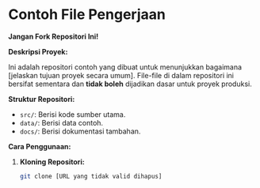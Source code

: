 # Contoh File Pengerjaan

**Jangan Fork Repositori Ini!**

**Deskripsi Proyek:**

Ini adalah repositori contoh yang dibuat untuk menunjukkan bagaimana [jelaskan tujuan proyek secara umum]. File-file di dalam repositori ini bersifat sementara dan **tidak boleh** dijadikan dasar untuk proyek produksi.

**Struktur Repositori:**
* `src/`: Berisi kode sumber utama.
* `data/`: Berisi data contoh.
* `docs/`: Berisi dokumentasi tambahan.

**Cara Penggunaan:**
1. **Kloning Repositori:** 
   ```bash
   git clone [URL yang tidak valid dihapus]
